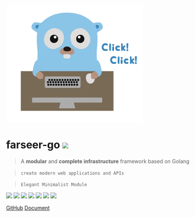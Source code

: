 ![logo](../images/go.png)
# **farseer-go** ![](https://img.shields.io/github/v/release/farseer-go/fs)

> A **modular** and **complete infrastructure** framework based on Golang

> `create modern web applications and APIs`

> `Elegant Minimalist Module`


![](https://img.shields.io/github/stars/farseer-go?style=social)
![](https://img.shields.io/github/license/farseer-go/fs)
![](https://img.shields.io/github/go-mod/go-version/farseer-go/fs)
![](https://img.shields.io/github/v/release/farseer-go/fs)
![](https://img.shields.io/github/languages/code-size/farseer-go/fs)
![](https://img.shields.io/github/directory-file-count/farseer-go/fs)
![](https://img.shields.io/github/last-commit/farseer-go/fs)

[GitHub](https://github.com/farseer-go/fs)
[Document](README.md)